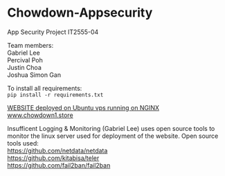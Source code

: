 # Chowdown-Appsecurity
App Security Project IT2555-04

Team members:\
Gabriel Lee\
Percival Poh\
Justin Choa\
Joshua Simon Gan

To install all requirements:\
`pip install -r requirements.txt`



[WEBSITE deployed on Ubuntu vps running on NGINX](https://www.chowdown1.store)\
www.chowdown1.store

Insufficent Logging & Monitoring (Gabriel Lee) uses open source tools to monitor the linux server used for deployment of the website. Open source tools used:\
https://github.com/netdata/netdata \
https://github.com/kitabisa/teler \
https://github.com/fail2ban/fail2ban
